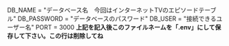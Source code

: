 DB_NAME = "データベース名　今回はインターネットTVのエピソードテーブル"
DB_PASSWORD = "データベースのパスワード"
DB_USER = "接続できるユーザー名"
PORT = 3000
**上記を記入後このファイルネームを「.env」にして保存して下さい。この行は削除してね**